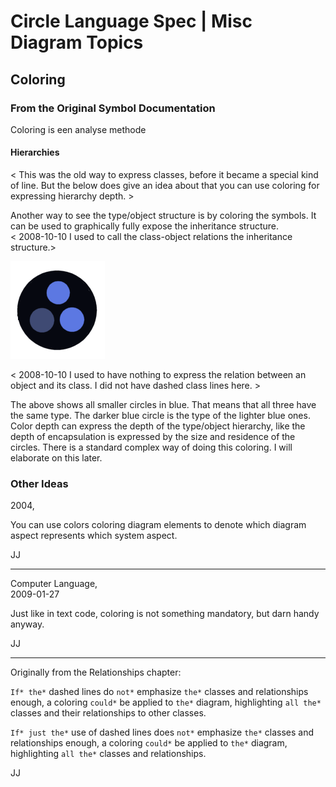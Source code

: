 ﻿Circle Language Spec | Misc Diagram Topics
==========================================

Coloring
--------

### From the Original Symbol Documentation

Coloring is een analyse methode 

#### Hierarchies

< This was the old way to express classes, before it became a special kind of line. But the below does give an idea about that you can use coloring for expressing hierarchy depth. >

Another way to see the type/object structure is by coloring the symbols. It can be used to graphically fully expose the inheritance structure.  
< 2008-10-10 I used to call the class-object relations the inheritance structure.>

![](images/3.%20Coloring.001.png)

< 2008-10-10 I used to have nothing to express the relation between an object and its class. I did not have dashed class lines here. >

The above shows all smaller circles in blue. That means that all three have the same type. The darker blue circle is the type of the lighter blue ones. Color depth can express the depth of the type/object hierarchy, like the depth of encapsulation is expressed by the size and residence of the circles. There is a standard complex way of doing this coloring. I will elaborate on this later. 

### Other Ideas

2004,

You can use colors coloring diagram elements to denote which diagram aspect represents which system aspect.

JJ

-----

Computer Language,  
2009-01-27

Just like in text code, coloring is not something mandatory, but darn handy anyway.

JJ

-----

Originally from the Relationships chapter:

`If* the*` dashed lines do `not*` emphasize `the*` classes and relationships enough, a coloring `could*` be applied to `the*` diagram, highlighting `all the*` classes and their relationships to other classes.

`If* just the*` use of dashed lines does `not*` emphasize `the*` classes and relationships enough, a coloring `could*` be applied to `the*` diagram, highlighting `all the*` classes and relationships.

JJ
